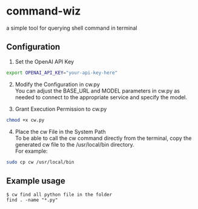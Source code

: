 # command-wiz
a simple tool for querying shell command in terminal

## Configuration

1. Set the OpenAI API Key  
```bash
export OPENAI_API_KEY="your-api-key-here"
```

2. Modify the Configuration in cw.py  
You can adjust the BASE_URL and MODEL parameters in cw.py as needed to connect to the appropriate service and specify the model.

3. Grant Execution Permission to cw.py  
```bash
chmod +x cw.py
```

4. Place the cw File in the System Path  
To be able to call the cw command directly from the terminal, copy the generated cw file to the /usr/local/bin directory.  
For example:  
```bash
sudo cp cw /usr/local/bin
```

## Example usage
```console
$ cw find all python file in the folder
find . -name "*.py"
```

